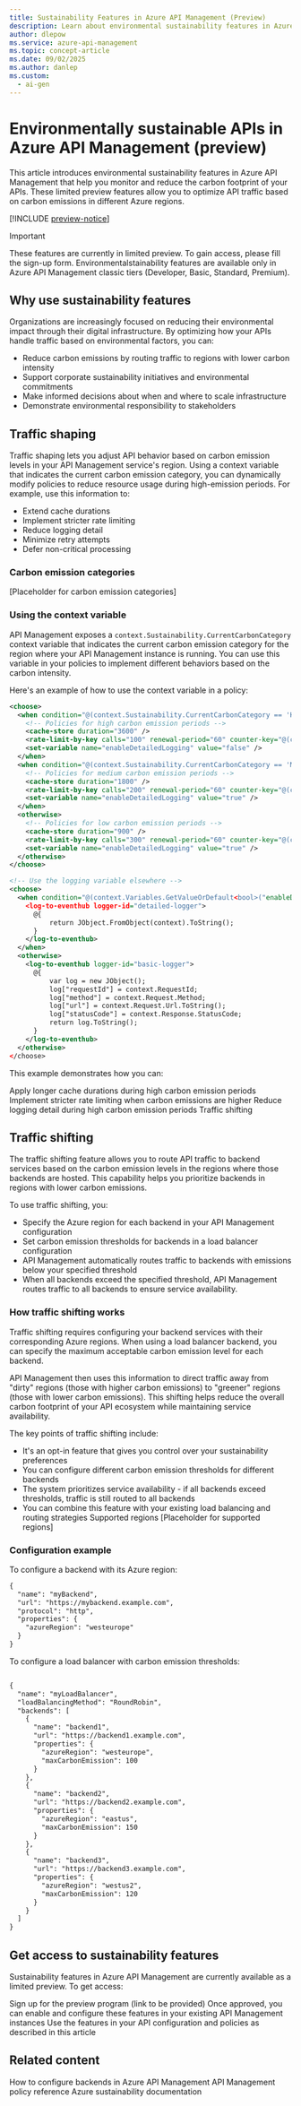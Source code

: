 ```yaml
---
title: Sustainability Features in Azure API Management (Preview)
description: Learn about environmental sustainability features in Azure API Management that help reduce carbon emissions and build more environmentally conscious APIs.
author: dlepow
ms.service: azure-api-management
ms.topic: concept-article
ms.date: 09/02/2025
ms.author: danlep
ms.custom: 
  - ai-gen
---
```


# Environmentally sustainable APIs in Azure API Management (preview)

This article introduces environmental sustainability features in Azure API Management that help you monitor and reduce the carbon footprint of your APIs. These limited preview features allow you to optimize API traffic based on carbon emissions in different Azure regions.

[!INCLUDE [preview-notice](../../includes/api-management-preview-statement.md)]

> [!IMPORTANT]
> These features are currently in limited preview. To gain access, please fill the sign-up form.
> Environmentalstainability features are available only in Azure API Management classic tiers (Developer, Basic, Standard, Premium).

## Why use sustainability features

Organizations are increasingly focused on reducing their environmental impact through their digital infrastructure. By optimizing how your APIs handle traffic based on environmental factors, you can:

* Reduce carbon emissions by routing traffic to regions with lower carbon intensity
* Support corporate sustainability initiatives and environmental commitments
* Make informed decisions about when and where to scale infrastructure
* Demonstrate environmental responsibility to stakeholders


## Traffic shaping

Traffic shaping lets you adjust API behavior based on carbon emission levels in your API Management service's region. Using a context variable that indicates the current carbon emission category, you can dynamically modify policies to reduce resource usage during high-emission periods. For example, use this information to:

* Extend cache durations
* Implement stricter rate limiting
* Reduce logging detail
* Minimize retry attempts
* Defer non-critical processing

### Carbon emission categories

[Placeholder for carbon emission categories]

### Using the context variable

API Management exposes a `context.Sustainability.CurrentCarbonCategory` context variable that indicates the current carbon emission category for the region where your API Management instance is running. You can use this variable in your policies to implement different behaviors based on the carbon intensity.

Here's an example of how to use the context variable in a policy:

```xml
<choose>
  <when condition="@(context.Sustainability.CurrentCarbonCategory == 'High')">
    <!-- Policies for high carbon emission periods -->
    <cache-store duration="3600" />
    <rate-limit-by-key calls="100" renewal-period="60" counter-key="@(context.Request.IpAddress)" />
    <set-variable name="enableDetailedLogging" value="false" />
  </when>
  <when condition="@(context.Sustainability.CurrentCarbonCategory == 'Medium')">
    <!-- Policies for medium carbon emission periods -->
    <cache-store duration="1800" />
    <rate-limit-by-key calls="200" renewal-period="60" counter-key="@(context.Request.IpAddress)" />
    <set-variable name="enableDetailedLogging" value="true" />
  </when>
  <otherwise>
    <!-- Policies for low carbon emission periods -->
    <cache-store duration="900" />
    <rate-limit-by-key calls="300" renewal-period="60" counter-key="@(context.Request.IpAddress)" />
    <set-variable name="enableDetailedLogging" value="true" />
  </otherwise>
</choose>

<!-- Use the logging variable elsewhere -->
<choose>
  <when condition="@(context.Variables.GetValueOrDefault<bool>("enableDetailedLogging"))">
    <log-to-eventhub logger-id="detailed-logger">
      @{
          return JObject.FromObject(context).ToString();
      }
    </log-to-eventhub>
  </when>
  <otherwise>
    <log-to-eventhub logger-id="basic-logger">
      @{
          var log = new JObject();
          log["requestId"] = context.RequestId;
          log["method"] = context.Request.Method;
          log["url"] = context.Request.Url.ToString();
          log["statusCode"] = context.Response.StatusCode;
          return log.ToString();
      }
    </log-to-eventhub>
  </otherwise>
</choose>

```

This example demonstrates how you can:

Apply longer cache durations during high carbon emission periods
Implement stricter rate limiting when carbon emissions are higher
Reduce logging detail during high carbon emission periods
Traffic shifting

## Traffic shifting
The
 traffic shifting feature allows you to route API traffic to backend services based on the carbon emission levels in the regions where those backends are hosted. This capability helps you prioritize backends in regions with lower carbon emissions.

To use traffic shifting, you:

* Specify the Azure region for each backend in your API Management configuration
* Set carbon emission thresholds for backends in a load balancer configuration
* API Management automatically routes traffic to backends with emissions below your specified threshold
* When all backends exceed the specified threshold, API Management routes traffic to all backends to ensure service availability.

### How traffic shifting works

Traffic shifting requires configuring your backend services with their corresponding Azure regions. When using a load balancer backend, you can specify the maximum acceptable carbon emission level for each backend.

API Management then uses this information to direct traffic away from "dirty" regions (those with higher carbon emissions) to "greener" regions (those with lower carbon emissions). This shifting helps reduce the overall carbon footprint of your API ecosystem while maintaining service availability.

The key points of traffic shifting include:

* It's an opt-in feature that gives you control over your sustainability preferences
* You can configure different carbon emission thresholds for different backends
* The system prioritizes service availability - if all backends exceed thresholds, traffic is still routed to all backends
* You can combine this feature with your existing load balancing and routing strategies
Supported regions
[Placeholder for supported regions]

### Configuration example
To configure a backend with its Azure region:

```xml
{
  "name": "myBackend",
  "url": "https://mybackend.example.com",
  "protocol": "http",
  "properties": {
    "azureRegion": "westeurope"
  }
}

```

To configure a load balancer with carbon emission thresholds:

```xml

{
  "name": "myLoadBalancer",
  "loadBalancingMethod": "RoundRobin",
  "backends": [
    {
      "name": "backend1",
      "url": "https://backend1.example.com",
      "properties": {
        "azureRegion": "westeurope",
        "maxCarbonEmission": 100
      }
    },
    {
      "name": "backend2",
      "url": "https://backend2.example.com",
      "properties": {
        "azureRegion": "eastus",
        "maxCarbonEmission": 150
      }
    },
    {
      "name": "backend3",
      "url": "https://backend3.example.com",
      "properties": {
        "azureRegion": "westus2",
        "maxCarbonEmission": 120
      }
    }
  ]
}
```

## Get access to sustainability features
Sustainability features in Azure API Management are currently available as a limited preview. To get access:

Sign up for the preview program (link to be provided)
Once approved, you can enable and configure these features in your existing API Management instances
Use the features in your API configuration and policies as described in this article

## Related content
How to configure backends in Azure API Management
API Management policy reference
Azure sustainability documentation